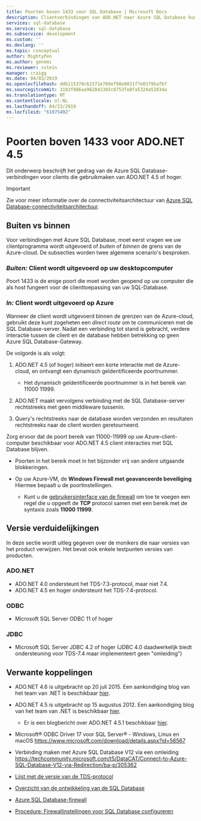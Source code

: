 ```yaml
---
title: Poorten boven 1433 voor SQL Database | Microsoft Docs
description: Clientverbindingen van ADO.NET naar Azure SQL Database kunnen de proxy overslaan en Communiceer rechtstreeks met de database met behulp van andere poorten dan 1433.
services: sql-database
ms.service: sql-database
ms.subservice: development
ms.custom: ''
ms.devlang: ''
ms.topic: conceptual
author: MightyPen
ms.author: genemi
ms.reviewer: sstein
manager: craigg
ms.date: 04/03/2019
ms.openlocfilehash: ddb115370c62371e769ef98e0031f7e0379bafbf
ms.sourcegitcommit: 3102f886aa962842303c8753fe8fa5324a52834a
ms.translationtype: MT
ms.contentlocale: nl-NL
ms.lasthandoff: 04/23/2019
ms.locfileid: "61075492"
---
```

# <a name="ports-beyond-1433-for-adonet-45"></a>Poorten boven 1433 voor ADO.NET 4.5

Dit onderwerp beschrijft het gedrag van de Azure SQL Database-verbindingen voor clients die gebruikmaken van ADO.NET 4.5 of hoger.

> [!IMPORTANT]
> Zie voor meer informatie over de connectiviteitsarchitectuur van [Azure SQL Database-connectiviteitsarchitectuur](sql-database-connectivity-architecture.md).
>

## <a name="outside-vs-inside"></a>Buiten vs binnen

Voor verbindingen met Azure SQL Database, moet eerst vragen we uw clientprogramma wordt uitgevoerd of *buiten* of *binnen* de grens van de Azure-cloud. De subsecties worden twee algemene scenario's besproken.

### <a name="outside-client-runs-on-your-desktop-computer"></a>*Buiten:* Client wordt uitgevoerd op uw desktopcomputer

Poort 1433 is de enige poort die moet worden geopend op uw computer die als host fungeert voor de clienttoepassing van uw SQL-Database.

### <a name="inside-client-runs-on-azure"></a>*In:* Client wordt uitgevoerd op Azure

Wanneer de client wordt uitgevoerd binnen de grenzen van de Azure-cloud, gebruikt deze kunt zogeheten een *direct route* om te communiceren met de SQL Database-server. Nadat een verbinding tot stand is gebracht, verdere interactie tussen de client en de database hebben betrekking op geen Azure SQL Database-Gateway.

De volgorde is als volgt:

1. ADO.NET 4.5 (of hoger) initieert een korte interactie met de Azure-cloud, en ontvangt een dynamisch geïdentificeerde poortnummer.

   * Het dynamisch geïdentificeerde poortnummer is in het bereik van 11000 11999.
2. ADO.NET maakt vervolgens verbinding met de SQL Database-server rechtstreeks met geen middleware tussenin.
3. Query's rechtstreeks naar de database worden verzonden en resultaten rechtstreeks naar de client worden geretourneerd.

Zorg ervoor dat de poort bereik van 11000-11999 op uw Azure-client-computer beschikbaar voor ADO.NET 4.5 client interacties met SQL Database blijven.

* Poorten in het bereik moet in het bijzonder vrij van andere uitgaande blokkeringen.
* Op uw Azure-VM, de **Windows Firewall met geavanceerde beveiliging** Hiermee bepaalt u de poortinstellingen.
  
  * Kunt u de [gebruikersinterface van de firewall](https://msdn.microsoft.com/library/cc646023.aspx) om toe te voegen een regel die u opgeeft de **TCP** protocol samen met een bereik met de syntaxis zoals **11000 11999**.

## <a name="version-clarifications"></a>Versie verduidelijkingen

In deze sectie wordt uitleg gegeven over de monikers die naar versies van het product verwijzen. Het bevat ook enkele testpunten versies van producten.

### <a name="adonet"></a>ADO.NET

* ADO.NET 4.0 ondersteunt het TDS-7.3-protocol, maar niet 7.4.
* ADO.NET 4.5 en hoger ondersteunt het TDS-7.4-protocol.

### <a name="odbc"></a>ODBC

* Microsoft SQL Server ODBC 11 of hoger

### <a name="jdbc"></a>JDBC

* Microsoft SQL Server JDBC 4.2 of hoger (JDBC 4.0 daadwerkelijk biedt ondersteuning voor TDS-7.4 maar implementeert geen "omleiding")

## <a name="related-links"></a>Verwante koppelingen

* ADO.NET 4.6 is uitgebracht op 20 juli 2015. Een aankondiging blog van het team van .NET is beschikbaar [hier](https://blogs.msdn.com/b/dotnet/archive/20../../announcing-net-framework-4-6.aspx).
* ADO.NET 4.5 is uitgebracht op 15 augustus 2012. Een aankondiging blog van het team van .NET is beschikbaar [hier](https://blogs.msdn.com/b/dotnet/archive/20../../announcing-the-release-of-net-framework-4-5-rtm-product-and-source-code.aspx).
  * Er is een blogbericht over ADO.NET 4.5.1 beschikbaar [hier](https://blogs.msdn.com/b/dotnet/archive/20../../announcing-the-net-framework-4-5-1-preview.aspx).

* Microsoft® ODBC Driver 17 voor SQL Server® - Windows, Linux en macOS https://www.microsoft.com/download/details.aspx?id=56567

* Verbinding maken met Azure SQL Database V12 via een omleiding https://techcommunity.microsoft.com/t5/DataCAT/Connect-to-Azure-SQL-Database-V12-via-Redirection/ba-p/305362

* [Lijst met de versie van de TDS-protocol](http://www.freetds.org/userguide/tdshistory.htm)
* [Overzicht van de ontwikkeling van de SQL Database](sql-database-develop-overview.md)
* [Azure SQL Database-firewall](sql-database-firewall-configure.md)
* [Procedure: Firewallinstellingen voor SQL Database configureren](sql-database-configure-firewall-settings.md)


